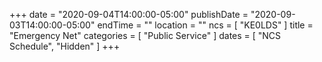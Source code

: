 +++
date = "2020-09-04T14:00:00-05:00"
publishDate = "2020-09-03T14:00:00-05:00"
endTime = ""
location = ""
ncs = [ "KE0LDS" ]
title = "Emergency Net"
categories = [ "Public Service" ]
dates = [ "NCS Schedule", "Hidden" ]
+++
